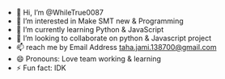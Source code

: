 - 👋 Hi, I’m @WhileTrue0087
- 👀 I’m interested in Make SMT new & Programming
- 🌱 I’m currently learning Python & JavaScript
- 💞️ I’m looking to collaborate on python & Javascript project
- 📫 reach me by Email Address taha.jami.138700@gmail.com
- 😄 Pronouns: Love team working & learning 
- ⚡ Fun fact: IDK

<!---
WhileTrue0087/WhileTrue0087 is a ✨ special ✨ repository because its `README.md` (this file) appears on your GitHub profile.
You can click the Preview link to take a look at your changes.
--->
